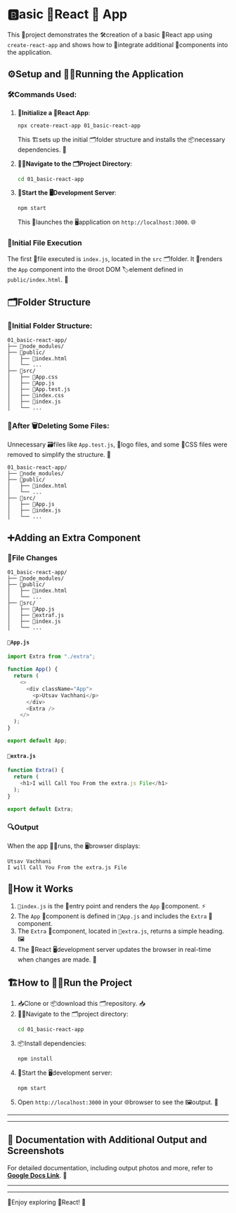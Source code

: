 # 🅱️asic 🌱React 🎨 App

This 📜project demonstrates the 🛠️creation of a basic 🌱React app using `create-react-app` and shows how to 🤝integrate additional 🧩components into the application.

## ⚙️Setup and 🏃‍♂️Running the Application

### 🛠️Commands Used:

1. **🔧Initialize a 🌱React App**:

   ```bash
   npx create-react-app 01_basic-react-app
   ```

   This 🏗️sets up the initial 🗂️folder structure and installs the 📦necessary dependencies. 🚀

2. **🚶‍♂️Navigate to the 🗂️Project Directory**:

   ```bash
   cd 01_basic-react-app
   ```

3. **🏁Start the 🖥️Development Server**:

   ```bash
   npm start
   ```

   This 🔗launches the 🖥️application on `http://localhost:3000`. 🌐

### 📂Initial File Execution

The first 📝file executed is `index.js`, located in the `src` 🗂️folder. It 🧩renders the `App` component into the 🌐root DOM 🏷️element defined in `public/index.html`. 📂

## 🗂️Folder Structure

### 📂Initial Folder Structure:

```
01_basic-react-app/
├── 📁node_modules/
├── 📁public/
│   ├── 📝index.html
│   └── ...
├── 📁src/
│   ├── 🎨App.css
│   ├── 📝App.js
│   ├── 🧪App.test.js
│   ├── 🎨index.css
│   ├── 📝index.js
│   └── ...
```

### 🧹After 🗑️Deleting Some Files:

Unnecessary 🗃️files like `App.test.js`, 🎨logo files, and some 🎨CSS files were removed to simplify the structure. 🧹

```
01_basic-react-app/
├── 📁node_modules/
├── 📁public/
│   ├── 📝index.html
│   └── ...
├── 📁src/
│   ├── 📝App.js
│   ├── 📝index.js
│   └── ...
```

## ➕Adding an Extra Component

### 📝File Changes

```
01_basic-react-app/
├── 📁node_modules/
├── 📁public/
│   ├── 📝index.html
│   └── ...
├── 📁src/
│   ├── 📝App.js
│   ├── 📝extraf.js
│   ├── 📝index.js
│   └── ...
```

#### `📝App.js`

```javascript
import Extra from "./extra";

function App() {
  return (
    <>
      <div className="App">
        <p>Utsav Vachhani</p>
      </div>
      <Extra />
    </>
  );
}

export default App;
```

#### `📝extra.js`

```javascript
function Extra() {
  return (
    <h1>I will Call You From the extra.js File</h1>
  );
}

export default Extra;
```

### 🔍Output

When the app 🏃‍♂️runs, the 🖥️browser displays:

```
Utsav Vachhani
I will Call You From the extra.js File
```

## 🤔How it Works

1. `📝index.js` is the 🔑entry point and renders the `App` 🧩component. ⚡
2. The `App` 🧩component is defined in `📝App.js` and includes the `Extra` 🧩component.
3. The `Extra` 🧩component, located in `📝extra.js`, returns a simple heading. 🖼️
4. The 🌱React 🖥️development server updates the browser in real-time when changes are made. 🔄

## 🏗️How to 🏃‍♂️Run the Project

1. 📥Clone or 📦download this 🗂️repository. 📥
2. 🚶‍♂️Navigate to the 🗂️project directory:
   ```bash
   cd 01_basic-react-app
   ```
3. 📦Install dependencies:
   ```bash
   npm install
   ```
4. 🏁Start the 🖥️development server:
   ```bash
   npm start
   ```
5. Open `http://localhost:3000` in your 🌐browser to see the 🖼️output. 🌟

---
---
## 📄 Documentation with Additional Output and Screenshots

For detailed documentation, including output photos and more, refer to **[Google Docs Link](https://docs.google.com/document/d/1ctpcrVYxu4TZ7CLbSXjdULtTosYhxsgeqypGkwC-bQY/edit?tab=t.9rao6dso1lco)**. 📑

---
---

🎉Enjoy exploring 🌱React! 🎨

